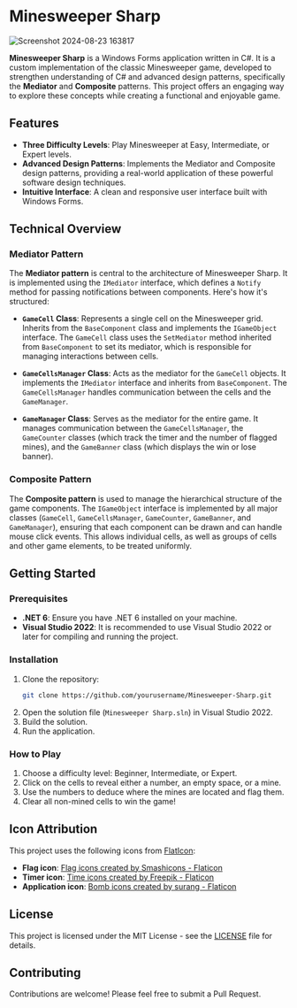 # Minesweeper Sharp

![Screenshot 2024-08-23 163817](https://github.com/user-attachments/assets/b0dde179-2777-4176-9431-1d7b8f2b4544)


**Minesweeper Sharp** is a Windows Forms application written in C#. It is a custom implementation of the classic Minesweeper game, developed to strengthen understanding of C# and advanced design patterns, specifically the **Mediator** and **Composite** patterns. This project offers an engaging way to explore these concepts while creating a functional and enjoyable game.

## Features

- **Three Difficulty Levels**: Play Minesweeper at Easy, Intermediate, or Expert levels.
- **Advanced Design Patterns**: Implements the Mediator and Composite design patterns, providing a real-world application of these powerful software design techniques.
- **Intuitive Interface**: A clean and responsive user interface built with Windows Forms.

## Technical Overview

### Mediator Pattern

The **Mediator pattern** is central to the architecture of Minesweeper Sharp. It is implemented using the `IMediator` interface, which defines a `Notify` method for passing notifications between components. Here's how it's structured:

- **`GameCell` Class**: Represents a single cell on the Minesweeper grid. Inherits from the `BaseComponent` class and implements the `IGameObject` interface. The `GameCell` class uses the `SetMediator` method inherited from `BaseComponent` to set its mediator, which is responsible for managing interactions between cells.
  
- **`GameCellsManager` Class**: Acts as the mediator for the `GameCell` objects. It implements the `IMediator` interface and inherits from `BaseComponent`. The `GameCellsManager` handles communication between the cells and the `GameManager`.

- **`GameManager` Class**: Serves as the mediator for the entire game. It manages communication between the `GameCellsManager`, the `GameCounter` classes (which track the timer and the number of flagged mines), and the `GameBanner` class (which displays the win or lose banner).

### Composite Pattern

The **Composite pattern** is used to manage the hierarchical structure of the game components. The `IGameObject` interface is implemented by all major classes (`GameCell`, `GameCellsManager`, `GameCounter`, `GameBanner`, and `GameManager`), ensuring that each component can be drawn and can handle mouse click events. This allows individual cells, as well as groups of cells and other game elements, to be treated uniformly.

## Getting Started

### Prerequisites

- **.NET 6**: Ensure you have .NET 6 installed on your machine.
- **Visual Studio 2022**: It is recommended to use Visual Studio 2022 or later for compiling and running the project.

### Installation

1. Clone the repository:
   ```bash
   git clone https://github.com/yourusername/Minesweeper-Sharp.git
   ```
2. Open the solution file (`Minesweeper Sharp.sln`) in Visual Studio 2022.
3. Build the solution.
4. Run the application.

### How to Play

1. Choose a difficulty level: Beginner, Intermediate, or Expert.
2. Click on the cells to reveal either a number, an empty space, or a mine.
3. Use the numbers to deduce where the mines are located and flag them.
4. Clear all non-mined cells to win the game!

## Icon Attribution

This project uses the following icons from [FlatIcon](https://www.flaticon.com):

- **Flag icon**: [Flag icons created by Smashicons - Flaticon](https://www.flaticon.com/free-icons/Flag_Image)
- **Timer icon**: [Time icons created by Freepik - Flaticon](https://www.flaticon.com/free-icons/time)
- **Application icon**: [Bomb icons created by surang - Flaticon](https://www.flaticon.com/free-icons/bomb)

## License

This project is licensed under the MIT License - see the [LICENSE](LICENSE) file for details.

## Contributing

Contributions are welcome! Please feel free to submit a Pull Request.
